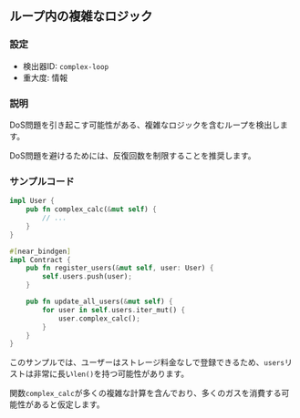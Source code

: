 
## ループ内の複雑なロジック

### 設定

* 検出器ID: `complex-loop`
* 重大度: 情報

### 説明

DoS問題を引き起こす可能性がある、複雑なロジックを含むループを検出します。

DoS問題を避けるためには、反復回数を制限することを推奨します。

### サンプルコード

```rust
impl User {
    pub fn complex_calc(&mut self) {
        // ...
    }
}

#[near_bindgen]
impl Contract {
    pub fn register_users(&mut self, user: User) {
        self.users.push(user);
    }

    pub fn update_all_users(&mut self) {
        for user in self.users.iter_mut() {
            user.complex_calc();
        }
    }
}
```

このサンプルでは、ユーザーはストレージ料金なしで登録できるため、`users`リストは非常に長い`len()`を持つ可能性があります。

関数`complex_calc`が多くの複雑な計算を含んでおり、多くのガスを消費する可能性があると仮定します。
